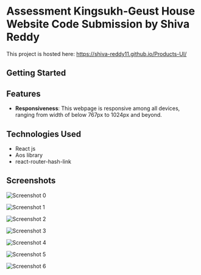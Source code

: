 # Assessment Kingsukh-Geust House Website Code Submission by Shiva Reddy

This project is hosted here: https://shiva-reddy11.github.io/Products-UI/

## Getting Started

## Features
- **Responsiveness**: This webpage is responsive among all devices, ranging from width of below 767px to 1024px and beyond.

## Technologies Used

- React js
- Aos library
- react-router-hash-link



## Screenshots

![Screenshot 0](https://github.com/user-attachments/assets/8fcbbdf6-eba2-4f9e-9acf-066c984b100d) 

![Screenshot 1](https://github.com/user-attachments/assets/32a9025d-fc4b-4704-b07d-d7598597d412) 

![Screenshot 2](https://github.com/user-attachments/assets/2560d657-5e06-4e9a-8540-62b0221948a4) 

![Screenshot 3](https://github.com/user-attachments/assets/4467777c-b8d9-4e4f-9b63-a1e1574404d8) 

![Screenshot 4](https://github.com/user-attachments/assets/3f174cca-38ad-4cab-b1e6-703c8e6231ad) 

![Screenshot 5](https://github.com/user-attachments/assets/6f5fe9d1-3ac2-4b5b-ab15-bb47f4e1c975) 

![Screenshot 6](https://github.com/user-attachments/assets/32b2860d-4bc0-4903-a5aa-dace6cde7354) 





